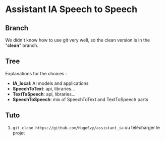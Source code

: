 # Assistant IA Speech to Speech

## Branch

We didn't know how to use git very well, so the clean version is in the "**clean**" branch.

## Tree

Explanations for the choices : 

- **IA_local**: AI models and applications
- **SpeechToText**: api, libraries...
- **TextToSpeech**: api, libraries...
- **SpeechToSpeech**: mix of SpeechToText and TextToSpeech parts

## Tuto

1. `git clone https://github.com/HugoSvy/assistant_ia` ou télécharger le projet 



